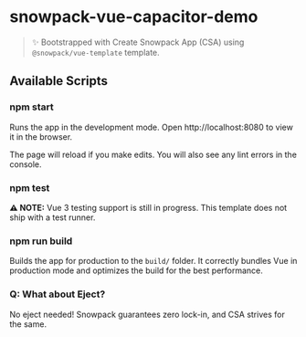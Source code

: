 # snowpack-vue-capacitor-demo

> ✨ Bootstrapped with Create Snowpack App (CSA) using `@snowpack/vue-template` template.

## Available Scripts

### npm start

Runs the app in the development mode.
Open http://localhost:8080 to view it in the browser.

The page will reload if you make edits.
You will also see any lint errors in the console.

### npm test

**⚠️ NOTE:** Vue 3 testing support is still in progress. This template does not ship with a test runner.

### npm run build

Builds the app for production to the `build/` folder.
It correctly bundles Vue in production mode and optimizes the build for the best performance.

### Q: What about Eject?

No eject needed! Snowpack guarantees zero lock-in, and CSA strives for the same.
